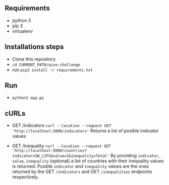 ## Requirements
- python 3
- pip 3
- virtualenv

## Installations steps

- Clone this repository
- `cd CURRENT_PATH/aivo-challenge`
- run `pip3 install -r requirements.txt`

## Run

- `python3 app.py`

## cURLs

- GET /indicators `curl --location --request GET 'http://localhost:5000/indicators'`
Returns a list of posible indicator values

- GET /inequality `curl --location --request GET 'http://localhost:5000/countries?indicator=SW_LIFS&value=1&inequality=Total'`
By providing `indicator`, `value`, `inequality` (optional) a list of countries with their inequality values is returned. Posible `indicator` and `inequality` values are the ones returned by the GET `/indicators` and GET `/inequalities` endpoints respectively.
